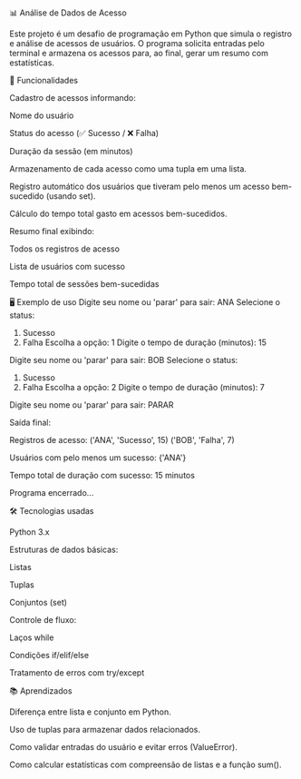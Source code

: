 📊 Análise de Dados de Acesso

Este projeto é um desafio de programação em Python que simula o registro e análise de acessos de usuários.
O programa solicita entradas pelo terminal e armazena os acessos para, ao final, gerar um resumo com estatísticas.

🚀 Funcionalidades

Cadastro de acessos informando:

Nome do usuário

Status do acesso (✅ Sucesso / ❌ Falha)

Duração da sessão (em minutos)

Armazenamento de cada acesso como uma tupla em uma lista.

Registro automático dos usuários que tiveram pelo menos um acesso bem-sucedido (usando set).

Cálculo do tempo total gasto em acessos bem-sucedidos.

Resumo final exibindo:

Todos os registros de acesso

Lista de usuários com sucesso

Tempo total de sessões bem-sucedidas

🖥️ Exemplo de uso
Digite seu nome ou 'parar' para sair: ANA
Selecione o status:
1) Sucesso
2) Falha
Escolha a opção: 1
Digite o tempo de duração (minutos): 15

Digite seu nome ou 'parar' para sair: BOB
Selecione o status:
1) Sucesso
2) Falha
Escolha a opção: 2
Digite o tempo de duração (minutos): 7

Digite seu nome ou 'parar' para sair: PARAR


Saída final:

Registros de acesso:
('ANA', 'Sucesso', 15)
('BOB', 'Falha', 7)

Usuários com pelo menos um sucesso:
{'ANA'}

Tempo total de duração com sucesso: 15 minutos

Programa encerrado...

🛠️ Tecnologias usadas

Python 3.x

Estruturas de dados básicas:

Listas

Tuplas

Conjuntos (set)

Controle de fluxo:

Laços while

Condições if/elif/else

Tratamento de erros com try/except

📚 Aprendizados

Diferença entre lista e conjunto em Python.

Uso de tuplas para armazenar dados relacionados.

Como validar entradas do usuário e evitar erros (ValueError).

Como calcular estatísticas com compreensão de listas e a função sum().